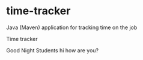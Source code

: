 # time-tracker
Java (Maven) application for tracking time on the job

Time tracker

Good Night Students
hi how are you?
